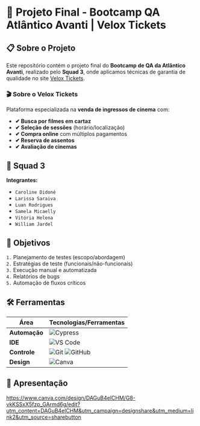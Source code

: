 # 🚀 Projeto Final - Bootcamp QA Atlântico Avanti | Velox Tickets  

## 📋 Sobre o Projeto  

Este repositório contém o projeto final do **Bootcamp de QA da Atlântico Avanti**, realizado pelo **Squad 3**, onde aplicamos técnicas de garantia de qualidade no site [Velox Tickets](https://www.veloxtickets.com.br/).

### 🎬 Sobre o Velox Tickets  
Plataforma especializada na **venda de ingressos de cinema** com:

- **✔ Busca por filmes em cartaz**  
- **✔ Seleção de sessões** (horário/localização)  
- **✔ Compra online** com múltiplos pagamentos  
- **✔ Reserva de assentos**  
- **✔ Avaliação de cinemas**  

## 👥 Squad 3  
**Integrantes:**  
- `Caroline Didoné`  
- `Larissa Saraiva`  
- `Luan Rodrigues`  
- `Samela Micaelly`  
- `Vitória Helena`  
- `William Jardel`  

## 🎯 Objetivos  
`1.` Planejamento de testes (escopo/abordagem)  
`2.` Estratégias de teste (funcionais/não-funcionais)  
`3.` Execução manual e automatizada  
`4.` Relatórios de bugs  
`5.` Automação de fluxos críticos  

## 🛠 Ferramentas

| Área          | Tecnologias/Ferramentas |  
|---------------|------------------------|  
| **Automação** | ![Cypress](https://img.shields.io/badge/-Cypress-17202C?logo=cypress) |  
| **IDE**       | ![VS Code](https://img.shields.io/badge/-VSCode-007ACC?logo=visual-studio-code) |  
| **Controle**  | ![Git](https://img.shields.io/badge/-Git-F05032?logo=git) ![GitHub](https://img.shields.io/badge/-GitHub-181717?logo=github) |  
| **Design**    | ![Canva](https://img.shields.io/badge/-Canva-00C4CC?logo=canva) |  


## 🎥 Apresentação

https://www.canva.com/design/DAGuB4elCHM/G8-vkKSSxX5fzp_GArmd6g/edit?utm_content=DAGuB4elCHM&utm_campaign=designshare&utm_medium=link2&utm_source=sharebutton
